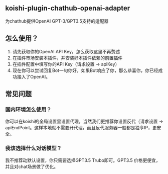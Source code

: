 ## koishi-plugin-chathub-openai-adapter

为chathub提供OpenAI GPT-3/GPT3.5支持的适配器

## 怎么使用？

1. 请先获取你的OpenAI API Key，怎么获取这里不再赘述
2. 在插件市场安装本插件，并安装好本插件依赖的前置插件
3. 在插件配置中填写你的API Key（请求设置 -> apiKey）
4. 现在你可以尝试回复Bot一句你好，如果Bot响应了你，那么恭喜你，你已经成功接入了OpenAI。

## 常见问题

### 国内环境怎么使用？

你可以在koishi的全局设置里设置代理。当然我们更推荐你设置反代（请求设置 -> apiEndPoint。这样本地就不需要开代理，而且反代服务器一般都是独享IP，更安全。

### 我该选择什么对话模型？

我不推荐动默认设置，你只需要选择GPT3.5 Trubo即可。GPT3.5 价格更便宜，并且对chat场景做了优化。